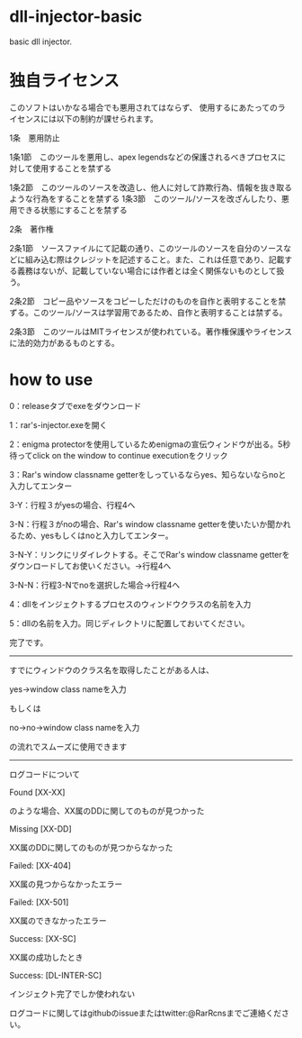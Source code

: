 # dll-injector-basic
basic dll injector.
# 独自ライセンス

このソフトはいかなる場合でも悪用されてはならず、
使用するにあたってのライセンスには以下の制約が課せられます。

1条　悪用防止

1条1節　このツールを悪用し、apex legendsなどの保護されるべきプロセスに対して使用することを禁ずる

1条2節　このツールのソースを改造し、他人に対して詐欺行為、情報を抜き取るような行為をすることを禁ずる
1条3節　このツール/ソースを改ざんしたり、悪用できる状態にすることを禁ずる

2条　著作権

2条1節　ソースファイルにて記載の通り、このツールのソースを自分のソースなどに組み込む際はクレジットを記述すること。また、これは任意であり、記載する義務はないが、記載していない場合には作者とは全く関係ないものとして扱う。

2条2節　コピー品やソースをコピーしただけのものを自作と表明することを禁ずる。このツール/ソースは学習用であるため、自作と表明することは禁ずる。

2条3節　このツールはMITライセンスが使われている。著作権保護やライセンスに法的効力があるものとする。


# how to use

0：releaseタブでexeをダウンロード

1：rar's-injector.exeを開く

2：enigma protectorを使用しているためenigmaの宣伝ウィンドウが出る。5秒待ってclick on the window to continue executionをクリック

3：Rar's window classname getterをしっているならyes、知らないならnoと入力してエンター

3-Y：行程３がyesの場合、行程4へ

3-N：行程３がnoの場合、Rar's window classname getterを使いたいか聞かれるため、yesもしくはnoと入力してエンター。

3-N-Y：リンクにリダイレクトする。そこでRar's window classname getterをダウンロードしてお使いください。->行程4へ

3-N-N：行程3-Nでnoを選択した場合->行程4へ

4：dllをインジェクトするプロセスのウィンドウクラスの名前を入力

5：dllの名前を入力。同じディレクトリに配置しておいてください。


完了です。

------------------------------------------------------------------------

すでにウィンドウのクラス名を取得したことがある人は、

yes->window class nameを入力

もしくは

no->no->window class nameを入力

の流れでスムーズに使用できます

------------------------------------------------------------------------


ログコードについて


Found [XX-XX]

のような場合、XX属のDDに関してのものが見つかった


Missing [XX-DD]

XX属のDDに関してのものが見つからなかった


Failed: [XX-404]

XX属の見つからなかったエラー


Failed: [XX-501]

XX属のできなかったエラー


Success: [XX-SC]

XX属の成功したとき


Success: [DL-INTER-SC]

インジェクト完了でしか使われない


ログコードに関してはgithubのissueまたはtwitter:@RarRcnsまでご連絡ください。

